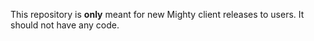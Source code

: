 This repository is **only** meant for new Mighty client releases to users. It should not have any code.
